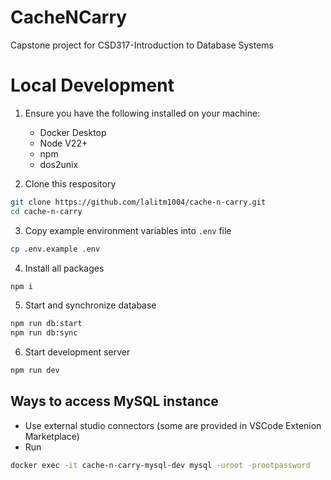 # CacheNCarry
Capstone project for CSD317-Introduction to Database Systems

# Local Development
1. Ensure you have the following installed on your machine:
   - Docker Desktop
   - Node V22+
   - npm
   - dos2unix

2. Clone this respository
```bash
git clone https://github.com/lalitm1004/cache-n-carry.git
cd cache-n-carry
```
3. Copy example environment variables into `.env` file
```bash
cp .env.example .env
``` 

4. Install all packages
```bash
npm i
```

5. Start and synchronize database
```bash
npm run db:start
npm run db:sync
```

6. Start development server
```bash
npm run dev
```

## Ways to access MySQL instance
- Use external studio connectors (some are provided in VSCode Extenion Marketplace)
- Run
```bash
docker exec -it cache-n-carry-mysql-dev mysql -uroot -prootpassword
```